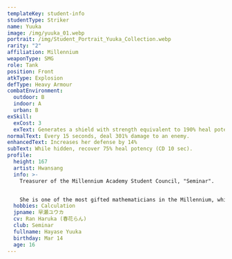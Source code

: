 ```yaml
---
templateKey: student-info
studentType: Striker
name: Yuuka
image: /img/yuuka_01.webp
portrait: /img/Student_Portrait_Yuuka_Collection.webp
rarity: "2"
affiliation: Millennium
weaponType: SMG
role: Tank
position: Front
atkType: Explosion
defType: Heavy Armour
combatEnvironment:
  outdoor: B
  indoor: A
  urban: B
exSkill:
  exCost: 3
  exText: Generates a shield with strength equivalent to 190% heal potency (15 sec).
normalText: Every 15 seconds, deal 301% damage to an enemy.
enhancedText: Increases her defense by 14%
subText: While hidden, recover 75% heal potency (CD 10 sec).
profile:
  height: 167
  artist: Hwansang
  info: >-
    Treasurer of the Millennium Academy Student Council, "Seminar".


    She is one of the most gifted mathematicians in the Millennium, which has a high percentage of science majors, and she oversees the budget management of the Millennium. She is good at arithmetic and has a habit of playing it to calm herself down when she is troubled by complicated things or in the middle of conflicts.
  hobbies: Calculation
  jpname: 早瀬ユウカ
  cv: Ran Haruka (春花らん)
  club: Seminar
  fullname: Hayase Yuuka
  birthday: Mar 14
  age: 16
---
```

